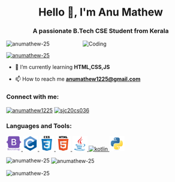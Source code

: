 <h1 align="center">Hello 👋, I'm Anu Mathew</h1>
<h3 align="center">A passionate B.Tech CSE Student from Kerala</h3>
<img align="right" alt="Coding" width="300" src="https://res.cloudinary.com/practicaldev/image/fetch/s--O0u1bNHs--/c_limit%2Cf_auto%2Cfl_progressive%2Cq_66%2Cw_880/https://miro.medium.com/max/1400/0%2APXf5ge7QCN9Ga_CL.gif">

<p align="left"> <img src="https://komarev.com/ghpvc/?username=anumathew-25&label=Profile%20views&color=0e75b6&style=flat" alt="anumathew-25" /> </p>

<p align="left"> <a href="https://github.com/ryo-ma/github-profile-trophy"><img src="https://github-profile-trophy.vercel.app/?username=anumathew-25" alt="anumathew-25" /></a> </p>

- 🌱 I’m currently learning **HTML,CSS,JS**

- 📫 How to reach me **anumathew1225@gmail.com**

<h3 align="left">Connect with me:</h3>
<p align="left">
<a href="https://linkedin.com/in/anumathew1225" target="blank"><img align="center" src="https://raw.githubusercontent.com/rahuldkjain/github-profile-readme-generator/master/src/images/icons/Social/linked-in-alt.svg" alt="anumathew1225" height="30" width="40" /></a>
<a href="https://www.codechef.com/users/sjc20cs036" target="blank"><img align="center" src="https://cdn.jsdelivr.net/npm/simple-icons@3.1.0/icons/codechef.svg" alt="sjc20cs036" height="30" width="40" /></a>
</p>

<h3 align="left">Languages and Tools:</h3>
<p align="left"> <a href="https://getbootstrap.com" target="_blank" rel="noreferrer"> <img src="https://raw.githubusercontent.com/devicons/devicon/master/icons/bootstrap/bootstrap-plain-wordmark.svg" alt="bootstrap" width="40" height="40"/> </a> <a href="https://www.cprogramming.com/" target="_blank" rel="noreferrer"> <img src="https://raw.githubusercontent.com/devicons/devicon/master/icons/c/c-original.svg" alt="c" width="40" height="40"/> </a> <a href="https://www.w3schools.com/css/" target="_blank" rel="noreferrer"> <img src="https://raw.githubusercontent.com/devicons/devicon/master/icons/css3/css3-original-wordmark.svg" alt="css3" width="40" height="40"/> </a> <a href="https://www.w3.org/html/" target="_blank" rel="noreferrer"> <img src="https://raw.githubusercontent.com/devicons/devicon/master/icons/html5/html5-original-wordmark.svg" alt="html5" width="40" height="40"/> </a> <a href="https://www.java.com" target="_blank" rel="noreferrer"> <img src="https://raw.githubusercontent.com/devicons/devicon/master/icons/java/java-original.svg" alt="java" width="40" height="40"/> </a> <a href="https://kotlinlang.org" target="_blank" rel="noreferrer"> <img src="https://www.vectorlogo.zone/logos/kotlinlang/kotlinlang-icon.svg" alt="kotlin" width="40" height="40"/> </a> <a href="https://www.python.org" target="_blank" rel="noreferrer"> <img src="https://raw.githubusercontent.com/devicons/devicon/master/icons/python/python-original.svg" alt="python" width="40" height="40"/> </a> </p>

<p><img align="left" src="https://github-readme-stats.vercel.app/api/top-langs?username=anumathew-25&show_icons=true&locale=en&layout=compact" alt="anumathew-25" /></p>

<p>&nbsp;<img align="center" src="https://github-readme-stats.vercel.app/api?username=anumathew-25&show_icons=true&locale=en" alt="anumathew-25" /></p>

<p><img align="center" src="https://github-readme-streak-stats.herokuapp.com/?user=anumathew-25&" alt="anumathew-25" /></p>
